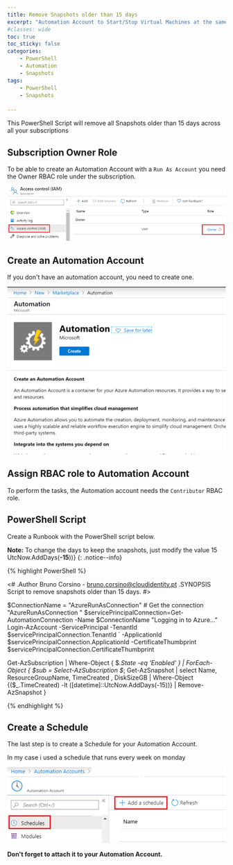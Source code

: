 ```yaml
---
title: Remove Snapshots older than 15 days
excerpt: "Automation Account to Start/Stop Virtual Machines at the same time"
#classes: wide
toc: true
toc_sticky: false
categories: 
    - PowerShell 
    - Automation 
    - Snapshots
tags: 
    - PowerShell 
    - Snapshots

---
```


This PowerShell Script will remove all Snapshots older than 15 days across all your subscriptions

## Subscription Owner Role

To be able to create an Automation Account with a `Run As Account` you need the Owner RBAC role under the subscription.

![img](/assets/images/2019/11/subscription.png)


## Create an Automation Account

If you don't have an automation account, you need to create one.

![img](/assets/images/2019/11/automation.png) 


## Assign RBAC role to Automation Account

To perform the tasks, the Automation account needs the `Contributor` RBAC role.



## PowerShell Script
Create a Runbook with the PowerShell script below.

**Note:**
 To change the days to keep the snapshots, just modify the value 15
 UtcNow.AddDays(**-15**))}
{: .notice--info}

{% highlight PowerShell %}

<#
    .Author
        Bruno Corsino - bruno.corsino@cloudidentity.pt
    .SYNOPSIS
        Script to remove snapshots older than 15 days.
#>

$ConnectionName = "AzureRunAsConnection"
    # Get the connection "AzureRunAsConnection "
    $servicePrincipalConnection=Get-AutomationConnection -Name $ConnectionName
    "Logging in to Azure..."
    Login-AzAccount -ServicePrincipal -TenantId $servicePrincipalConnection.TenantId `
    -ApplicationId $servicePrincipalConnection.ApplicationId -CertificateThumbprint $servicePrincipalConnection.CertificateThumbprint 


Get-AzSubscription | Where-Object { $_.State -eq 'Enabled' } | ForEach-Object {
    $sub = Select-AzSubscription $_;
Get-AzSnapshot | select Name, ResourceGroupName, TimeCreated , DiskSizeGB | Where-Object {($_.TimeCreated) -lt ([datetime]::UtcNow.AddDays(-15))} | Remove-AzSnapshot
}

{% endhighlight %}


## Create a Schedule

The last step is to create a Schedule for your Automation Account.

In my case i used a schedule that runs every week on monday

![img](/assets/images/2019/11/schedule.png)


**Don't forget to attach it to your Automation Account.**
